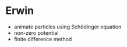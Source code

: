 # Erwin
- animate particles using Schödinger equation
- non-zero potential
- finite difference method
